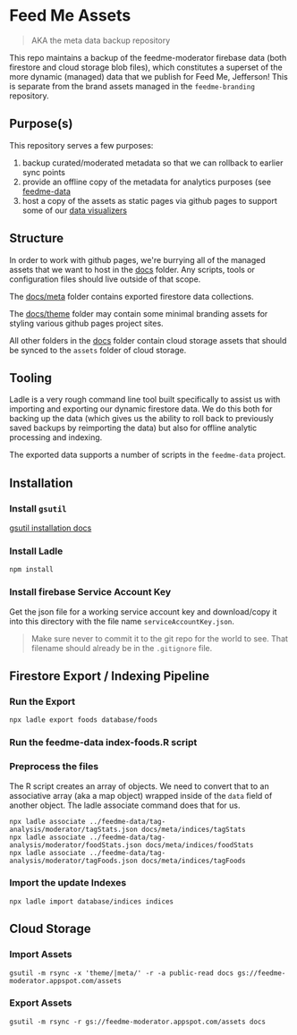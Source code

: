 # Feed Me Assets

> AKA the meta data backup repository

This repo maintains a backup of the feedme-moderator firebase data (both firestore and cloud storage blob files), which constitutes a superset of the more dynamic (managed) data that we publish for Feed Me, Jefferson! This is separate from the brand assets managed in the `feedme-branding` repository. 

## Purpose(s)

This repository serves a few purposes:

1. backup curated/moderated metadata so that we can rollback to earlier sync points
2. provide an offline copy of the metadata for analytics purposes (see [feedme-data](https://github.com/feedmejefferson/feedme-data)
3. host a copy of the assets as static pages via github pages to support some of our [data visualizers](https://feedmejefferson.github.io/feedme-data/)

## Structure 

In order to work with github pages, we're burrying all of the managed assets that we want to host in the [docs](docs) folder. Any scripts, tools or configuration files should live outside of that scope.

The [docs/meta](docs/meta) folder contains exported firestore data collections.

The [docs/theme](docs/theme) folder may contain some minimal branding assets for styling various github pages project sites.

All other folders in the [docs](docs) folder contain cloud storage assets that should be synced to the `assets` folder of cloud storage.

## Tooling

Ladle is a very rough command line tool built specifically to assist us with importing and exporting our dynamic firestore data. We do this both for backing up the data (which gives us the ability to roll back to previously saved backups by reimporting the data) but also for offline analytic processing and indexing. 

The exported data supports a number of scripts in the `feedme-data` project. 


## Installation

### Install `gsutil`

[gsutil installation docs](https://cloud.google.com/storage/docs/gsutil_install)

### Install Ladle

    npm install
    
### Install firebase Service Account Key

Get the json file for a working service account key and download/copy it into this directory with the file name `serviceAccountKey.json`. 

> Make sure never to commit it to the git repo for the world to see. That filename should already be in the `.gitignore` file. 

## Firestore Export / Indexing Pipeline

### Run the Export

```
npx ladle export foods database/foods
```

### Run the feedme-data index-foods.R script

### Preprocess the files

The R script creates an array of objects. We need to convert that to an associative array (aka a map object) wrapped inside of the `data` field of another object. The ladle associate command does that for us.

```
npx ladle associate ../feedme-data/tag-analysis/moderator/tagStats.json docs/meta/indices/tagStats
npx ladle associate ../feedme-data/tag-analysis/moderator/foodStats.json docs/meta/indices/foodStats
npx ladle associate ../feedme-data/tag-analysis/moderator/tagFoods.json docs/meta/indices/tagFoods
```

### Import the update Indexes

```
npx ladle import database/indices indices
```

## Cloud Storage

### Import Assets

    gsutil -m rsync -x 'theme/|meta/' -r -a public-read docs gs://feedme-moderator.appspot.com/assets

### Export Assets

    gsutil -m rsync -r gs://feedme-moderator.appspot.com/assets docs
